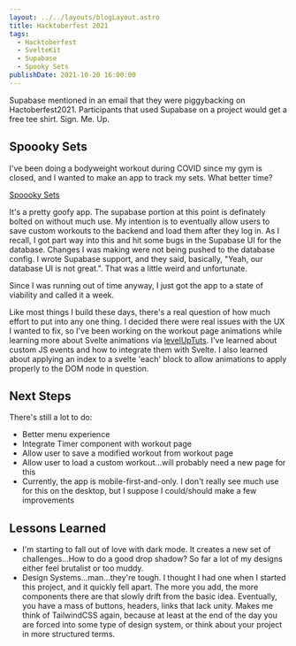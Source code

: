 ```yaml
---
layout: ../../layouts/blogLayout.astro
title: Hacktoberfest 2021
tags:
  - Hacktoberfest
  - SvelteKit
  - Supabase
  - Spooky Sets
publishDate: 2021-10-20 16:00:00
---
```


Supabase mentioned in an email that they were piggybacking on Hactoberfest2021. Participants that used Supabase on a project would get a free tee shirt. Sign. Me. Up.

## Spoooky Sets

I've been doing a bodyweight workout during COVID since my gym is closed, and I wanted to make an app to track my sets. What better time?

[Spoooky Sets](https://spoooky-sets.netlify.app)

It's a pretty goofy app. The supabase portion at this point is definately bolted on without much use. My intention is to eventually allow users to save custom workouts to the backend and load them after they log in. As I recall, I got part way into this and hit some bugs in the Supabase UI for the database. Changes I was making were not being pushed to the database config. I wrote Supabase support, and they said, basically, "Yeah, our database UI is not great.". That was a little weird and unfortunate.

Since I was running out of time anyway, I just got the app to a state of viability and called it a week.

Like most things I build these days, there's a real question of how much effort to put into any one thing. I decided there were real issues with the UX I wanted to fix, so I've been working on the workout page animations while learning more about Svelte animations via [levelUpTuts](https://leveluptutorials.com/tutorials/animating-svelte/getting-started). I've learned about custom JS events and how to integrate them with Svelte. I also learned about applying an index to a svelte 'each' block to allow animations to apply properly to the DOM node in question.

## Next Steps

There's still a lot to do:

- Better menu experience
- Integrate Timer component with workout page
- Allow user to save a modified workout from workout page
- Allow user to load a custom workout...will probably need a new page for this
- Currently, the app is mobile-first-and-only. I don't really see much use for this on the desktop, but I suppose I could/should make a few improvements

## Lessons Learned

- I'm starting to fall out of love with dark mode. It creates a new set of challenges...How to do a good drop shadow? So far a lot of my designs either feel brutalist or too muddy.
- Design Systems...man...they're tough. I thought I had one when I started this project, and it quickly fell apart. The more you add, the more components there are that slowly drift from the basic idea. Eventually, you have a mass of buttons, headers, links that lack unity. Makes me think of TailwindCSS again, because at least at the end of the day you are forced into some type of design system, or think about your project in more structured terms.

